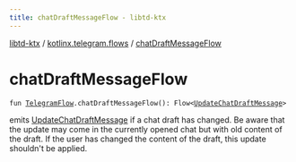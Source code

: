 ```yaml
---
title: chatDraftMessageFlow - libtd-ktx
---
```


[libtd-ktx](../index.html) / [kotlinx.telegram.flows](index.html) / [chatDraftMessageFlow](./chat-draft-message-flow.html)

# chatDraftMessageFlow

`fun `[`TelegramFlow`](../kotlinx.telegram.core/-telegram-flow/index.html)`.chatDraftMessageFlow(): Flow<`[`UpdateChatDraftMessage`](https://tdlibx.github.io/td/docs/org/drinkless/td/libcore/telegram/TdApi/UpdateChatDraftMessage.html)`>`

emits [UpdateChatDraftMessage](https://tdlibx.github.io/td/docs/org/drinkless/td/libcore/telegram/TdApi/UpdateChatDraftMessage.html) if a chat draft has changed. Be aware that the update may come in
the currently opened chat but with old content of the draft. If the user has changed the content of
the draft, this update shouldn't be applied.

